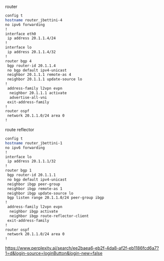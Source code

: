 router
```sh
config t
hostname router_jbettini-4
no ipv6 forwarding
!
interface eth0
 ip address 20.1.1.4/24
!
interface lo
 ip address 20.1.1.4/32
!
router bgp 4
 bgp router-id 20.1.1.4
 no bgp default ipv4-unicast
 neighbor 20.1.1.1 remote-as 4
 neighbor 20.1.1.1 update-source lo
!
 address-family l2vpn evpn
  neighbor 20.1.1.1 activate
  advertise-all-vni
 exit-address-family
!
router ospf
 network 20.1.1.0/24 area 0
!
```

route reflector
```sh
config t
hostname router_jbettini-1
no ipv6 forwarding
!
interface lo
 ip address 20.1.1.1/32
!
router bgp 1
 bgp router-id 20.1.1.1
 no bgp default ipv4-unicast
 neighbor ibgp peer-group
 neighbor ibgp remote-as 1
 neighbor ibgp update-source lo
 bgp listen range 20.1.1.0/24 peer-group ibgp
!
 address-family l2vpn evpn
  neighbor ibgp activate
  neighbor ibgp route-reflector-client
 exit-address-family
!
router ospf
 network 20.1.1.0/24 area 0
!
```

https://www.perplexity.ai/search/ee2baea6-eb2f-4da8-af2f-eb1186fcd6a7?1=d&login-source=loginButton&login-new=false
